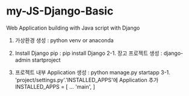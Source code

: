 # my-JS-Django-Basic
Web Application building with Java script with Django

1. 가상환경 생성 : python venv or anaconda

2. Install Django pip : pip install Django
2-1. 장고 프로젝트 생성 : django-admin startproject <ProjectName>

3. 프로젝트 내부 Application 생성 : python manage.py startapp <ApplicationName>
3-1. 'project/settings.py'.'INSTALLED_APPS'에 Application 추가
    INSTALLED_APPS = [
        ...
        'main',
    ]

